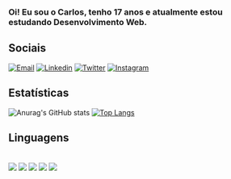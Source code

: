 ### Oi! Eu sou o Carlos, tenho 17 anos e atualmente estou estudando Desenvolvimento Web.

## Sociais
[![Email](https://img.shields.io/badge/Gmail-D14836?style=for-the-badge&logo=gmail&logoColor=white)](mailto:ce501@gmail.com)
[![Linkedin](https://img.shields.io/badge/LinkedIn-0077B5?style=for-the-badge&logo=linkedin&logoColor=white)](https://www.linkedin.com/in/carlos-eduardo-arenhardt-scain-727bb7261/)
[![Twitter](https://img.shields.io/badge/Twitter-1DA1F2?style=for-the-badge&logo=twitter&logoColor=white)](https://twitter.com/eoCxrlosz_)
[![Instagram](https://img.shields.io/badge/Instagram-E4405F?style=for-the-badge&logo=instagram&logoColor=white)](https://www.instagram.com/eocxrlosz/)

## Estatísticas

![Anurag's GitHub stats](https://github-readme-stats.vercel.app/api?username=eoCxrlosz&show_icons=true&theme=dracula)
[![Top Langs](https://github-readme-stats.vercel.app/api/top-langs/?username=eoCxrlosz&hide_progress=false=html&layout=compact=true&theme=transparent)](https://github.com/anuraghazra/github-readme-stats)

## Linguagens 
<div style="display: inline_block"><br/>
  <img align="center" src="https://img.shields.io/badge/HTML-239120?style=for-the-badge&logo=html5&logoColor=white">
  <img align="center" src="https://img.shields.io/badge/CSS-239120?&style=for-the-badge&logo=css3&logoColor=white">
  <img align="center" src="https://img.shields.io/badge/JavaScript-F7DF1E?style=for-the-badge&logo=javascript&logoColor=black">
  <img align="center" src="https://img.shields.io/badge/Node.js-43853D?style=for-the-badge&logo=node.js&logoColor=white">
  <img align="center" src="https://img.shields.io/badge/TypeScript-007ACC?style=for-the-badge&logo=typescript&logoColor=white">
  </div>

